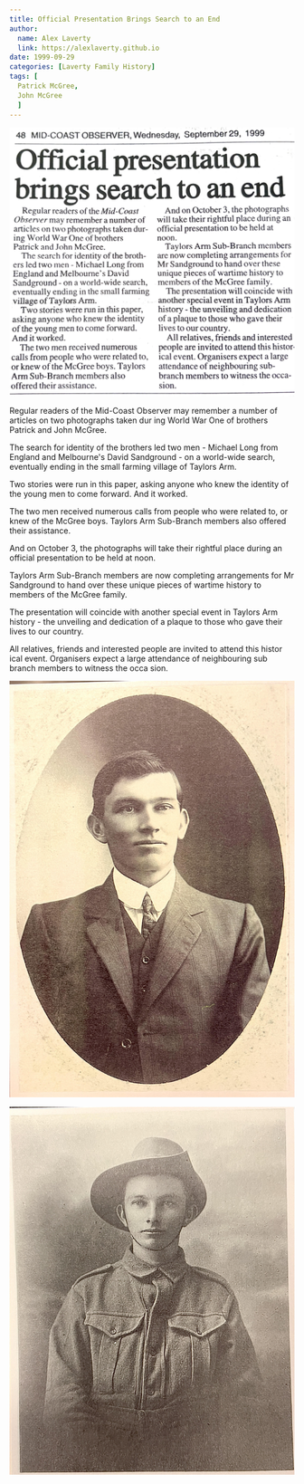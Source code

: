 ```yaml
---
title: Official Presentation Brings Search to an End
author:
  name: Alex Laverty
  link: https://alexlaverty.github.io
date: 1999-09-29
categories: [Laverty Family History]
tags: [
  Patrick McGree,
  John McGree
  ]
---
```


![](/assets/img/laverty/official-presentation-brings-search-to-an-end.jpg)

Regular readers of the Mid-Coast Observer may remember a number of articles on two photographs taken dur ing World War One of brothers Patrick and John McGree.

The search for identity of the brothers led two men - Michael Long from England and Melbourne's David Sandground - on a world-wide search, eventually ending in the small farming village of Taylors Arm.

Two stories were run in this paper, asking anyone who knew the identity of the young men to come forward. And it worked.

The two men received numerous calls from people who were related to, or knew of the McGree boys. Taylors Arm Sub-Branch members also offered their assistance.

And on October 3, the photographs will take their rightful place during an official presentation to be held at noon.

Taylors Arm Sub-Branch members are now completing arrangements for Mr Sandground to hand over these unique pieces of wartime history to members of the McGree family.

The presentation will coincide with another special event in Taylors Arm history - the unveiling and dedication of a plaque to those who gave their lives to our country.

All relatives, friends and interested people are invited to attend this histor ical event. Organisers expect a large attendance of neighbouring sub branch members to witness the occa sion.

![](/assets/img/laverty/war-mystery001.jpg)

![](/assets/img/laverty/war-mystery002.jpg)